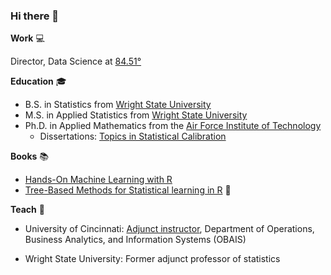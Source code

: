 ### Hi there 👋

**Work** :computer:

Director, Data Science at [84.51°](https://www.8451.com/)

**Education** :mortar_board:

  - B.S. in Statistics from [Wright State University](https://www.wright.edu/)
  - M.S. in Applied Statistics from [Wright State University](https://www.wright.edu/)
  - Ph.D. in Applied Mathematics from the [Air Force Institute of Technology](https://www.afit.edu/)
    * Dissertations: [Topics in Statistical Calibration](https://apps.dtic.mil/sti/pdfs/ADA598921.pdf)

**Books** :books:

  - [Hands-On Machine Learning with R](https://bradleyboehmke.github.io/HOML/)
  - [Tree-Based Methods for Statistical learning in R](https://bgreenwell.github.io/treebook/) :deciduous_tree:
  
**Teach** :school:

  - University of Cincinnati: [Adjunct instructor](https://business.uc.edu/faculty-and-research/departments/obais/faculty/brandon-greenwell.html), Department of Operations, Business Analytics, and Information Systems (OBAIS)
  
  - Wright State University: Former adjunct professor of statistics
  
